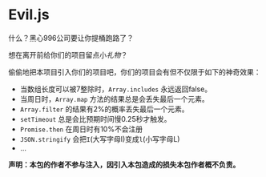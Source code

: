 # Evil.js

什么？黑心996公司要让你提桶跑路了？

想在离开前给你们的项目留点小*礼物*？

偷偷地把本项目引入你们的项目吧，你们的项目会有但不仅限于如下的神奇效果：

* 当数组长度可以被7整除时，`Array.includes` 永远返回false。
* 当周日时，`Array.map` 方法的结果总是会丢失最后一个元素。
* `Array.filter` 的结果有2%的概率丢失最后一个元素。
* `setTimeout` 总是会比预期时间慢0.25秒才触发。
* `Promise.then` 在周日时有10%不会注册
* `JSON.stringify` 会把`I`(大写字母I)变成`l`(小写字母L)
* ...

**声明：本包的作者不参与注入，因引入本包造成的损失本包作者概不负责。**